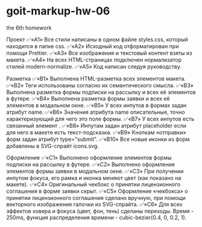 # goit-markup-hw-06

the 6th homework

Проект
✅«A1» Все стили написаны в одном файле styles.css, который находится в папке css.
✅«A2» Исходный код отформатирован при помощи Prettier.
✅«A3» Все изображения и текстовый контент взяты из макета.
✅«A4» На всех HTML-страницах подключен нормализатор стилей modern-normalize.
✅«A5» Код написан следуя руководству.

Разметка
✅«B1» Выполнена HTML-разметка всех элементов макета.
✅«B2» Теги использованы согласно их семантического смысла.
✅«B3» Выполнена разметка формы подписки на рассылку и всех её элементов в футере.
✅«B4» Выполнена разметка формы заявки и всех её элементов в модальном окне.
✅«B5» У всех инпутов в формах задан атрибут name.
✅«B6» Значения атрибута name описательные, точно характеризующий для чего это поле формы.
✅«B7» У всех инпутов есть связанный элемент <label>.
✅«B8» Инпутам задан атрибут placeholder если для него в макете есть текст-подсказка.
✅«B9» Кнопкам «отправки» форм задан атрибут type="submit".
✅«B10» Все новые иконки из форм добавлены в SVG-спрайт icons.svg.

Оформление
✅«C1» Выполнено оформление элементов формы подписки на рассылку в футере.
✅«C2» Выполнено оформление элементов формы заявки в модальном окне.
✅«C3» При получении инпутом фокуса, его рамка и иконка меняют цвет (как показано на макете).
✅«C4» Оригинальный чекбокс о принятии лицензионного соглашения в форме заявки скрыт.
✅«C5» Оформление «чекбокса» о принятии лицензионного соглашения сделано вручную, при помощи векторного изображения галочки из SVG-спрайта.
✅«C6» Для всех эффектов ховера и фокуса (цвет, фон, тень) сделаны переходы. Время - 250ms, функция распределения времени - cubic-bezier(0.4, 0, 0.2, 1).
